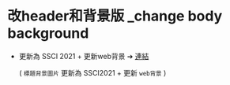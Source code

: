 # 改header和背景版 _change body background
* 更新為 SSCI 2021 + 更新web背景 ➔ [連結](https://chang-yu-ling.github.io/SSCI2021/site/main.html) 

    ( `標題背景圖片` 更新為 SSCI2021 + 更新 `web背景` )